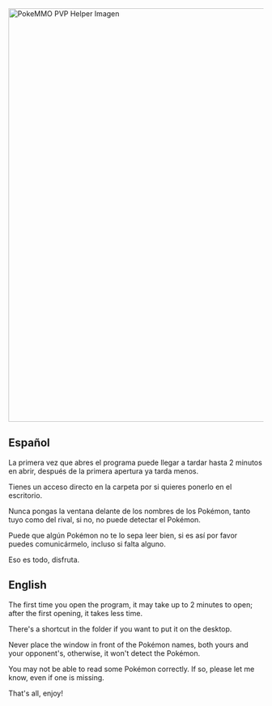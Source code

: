<img width="1915" height="817" alt="PokeMMO PVP Helper Imagen" src="https://github.com/user-attachments/assets/26db5fbf-84b3-4c00-a969-2863df98c78c" />

Español
---------------------------------------------------------------------------------------------------------------------------
La primera vez que abres el programa puede llegar a tardar hasta 2 minutos en abrir, después de la primera
apertura ya tarda menos.

Tienes un acceso directo en la carpeta por si quieres ponerlo en el escritorio.

Nunca pongas la ventana delante de los nombres de los Pokémon, tanto tuyo como del rival, si no,
no puede detectar el Pokémon.

Puede que algún Pokémon no te lo sepa leer bien, si es así por favor puedes comunicármelo, incluso si falta alguno.

Eso es todo, disfruta.


English
---------------------------------------------------------------------------------------------------------------------------
The first time you open the program, it may take up to 2 minutes to open; after the first opening, it takes less time.

There's a shortcut in the folder if you want to put it on the desktop.

Never place the window in front of the Pokémon names, both yours and your opponent's, otherwise, it won't detect the Pokémon.

You may not be able to read some Pokémon correctly. If so, please let me know, even if one is missing.

That's all, enjoy!

